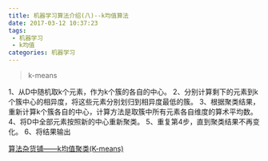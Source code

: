 ```yaml
---
title: 机器学习算法介绍(八)--k均值算法
date: 2017-03-12 10:37:23
tags:
 - 机器学习
 - k均值
categories: 机器学习
---
```

<blockquote class="blockquote-center">k-means</blockquote>
<!-- more -->
1、从D中随机取k个元素，作为k个簇的各自的中心。
2、分别计算剩下的元素到k个簇中心的相异度，将这些元素分别划归到相异度最低的簇。
3、根据聚类结果，重新计算k个簇各自的中心，计算方法是取簇中所有元素各自维度的算术平均数。
4、将D中全部元素按照新的中心重新聚类。
5、重复第4步，直到聚类结果不再变化。
6、将结果输出

[算法杂货铺——k均值聚类(K-means)](http://www.cnblogs.com/leoo2sk/archive/2010/09/20/k-means.html)
